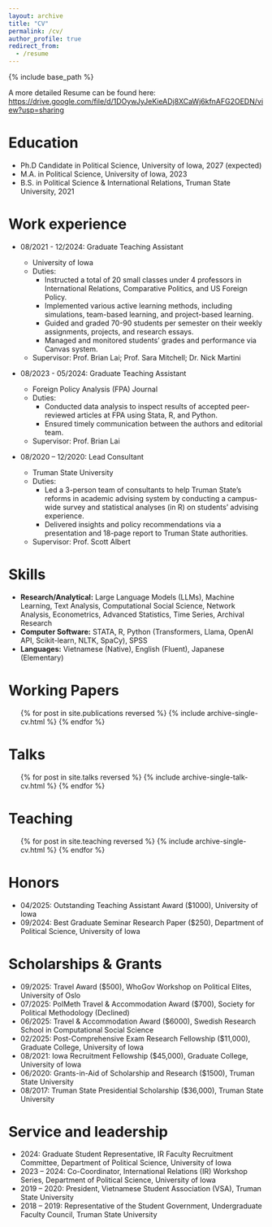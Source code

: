 ```yaml
---
layout: archive
title: "CV"
permalink: /cv/
author_profile: true
redirect_from:
  - /resume
---
```


{% include base_path %}

A more detailed Resume can be found here: https://drive.google.com/file/d/1DOywJyJeKieADj8XCaWj6kfnAFG2OEDN/view?usp=sharing


Education
======
* Ph.D Candidate in Political Science, University of Iowa, 2027 (expected)
* M.A. in Political Science, University of Iowa, 2023
* B.S. in Political Science & International Relations, Truman State University, 2021


Work experience
======
* 08/2021 - 12/2024: Graduate Teaching Assistant
  * University of Iowa
  * Duties:
    * Instructed a total of 20 small classes under 4 professors in International Relations, Comparative Politics, and US Foreign Policy.
    * Implemented various active learning methods, including simulations, team-based learning, and project-based learning.
    * Guided and graded 70-90 students per semester on their weekly assignments, projects, and research essays.
    * Managed and monitored students’ grades and performance via Canvas system.
  * Supervisor: Prof. Brian Lai; Prof. Sara Mitchell; Dr. Nick Martini

* 08/2023 - 05/2024: Graduate Teaching Assistant
  * Foreign Policy Analysis (FPA) Journal
  * Duties:
    * Conducted data analysis to inspect results of accepted peer-reviewed articles at FPA using Stata, R, and Python.
    * Ensured timely communication between the authors and editorial team. 
  * Supervisor: Prof. Brian Lai

* 08/2020 – 12/2020: Lead Consultant
  * Truman State University
  * Duties:
    * Led a 3-person team of consultants to help Truman State’s reforms in academic advising system by conducting a campus-wide survey and statistical analyses (in R) on students’ advising experience.
    * Delivered insights and policy recommendations via a presentation and 18-page report to Truman State authorities.
  * Supervisor: Prof. Scott Albert

  
Skills
======
* **Research/Analytical:** Large Language Models (LLMs), Machine Learning, Text Analysis, Computational Social Science, Network Analysis, Econometrics, Advanced Statistics, Time Series, Archival Research
* **Computer Software:** STATA, R, Python (Transformers, Llama, OpenAI API, Scikit-learn, NLTK, SpaCy), SPSS
* **Languages:** Vietnamese (Native), English (Fluent), Japanese (Elementary)


Working Papers
======
  <ul>{% for post in site.publications reversed %}
    {% include archive-single-cv.html %}
  {% endfor %}</ul>


Talks
======
  <ul>{% for post in site.talks reversed %}
    {% include archive-single-talk-cv.html  %}
  {% endfor %}</ul>


Teaching
======
  <ul>{% for post in site.teaching reversed %}
    {% include archive-single-cv.html %}
  {% endfor %}</ul>


Honors
======
* 04/2025: Outstanding Teaching Assistant Award ($1000), University of Iowa
* 09/2024: Best Graduate Seminar Research Paper ($250), Department of Political Science, University of Iowa


Scholarships & Grants
======
* 09/2025: Travel Award ($500), WhoGov Workshop on Political Elites, University of Oslo
* 07/2025: PolMeth Travel & Accommodation Award ($700), Society for Political Methodology (Declined)
* 06/2025: Travel & Accommodation Award ($6000), Swedish Research School in Computational Social Science
* 02/2025: Post-Comprehensive Exam Research Fellowship ($11,000), Graduate College, University of Iowa
* 08/2021: Iowa Recruitment Fellowship ($45,000), Graduate College, University of Iowa
* 06/2020: Grants-in-Aid of Scholarship and Research ($1500), Truman State University
* 08/2017: Truman State Presidential Scholarship ($36,000), Truman State University


Service and leadership
======
* 2024: Graduate Student Representative, IR Faculty Recruitment Committee, Department of Political Science, University of Iowa
* 2023 – 2024: Co-Coordinator, International Relations (IR) Workshop Series, Department of Political Science, University of Iowa
* 2019 – 2020: President, Vietnamese Student Association (VSA), Truman State University
* 2018 – 2019: Representative of the Student Government, Undergraduate Faculty Council, Truman State University

